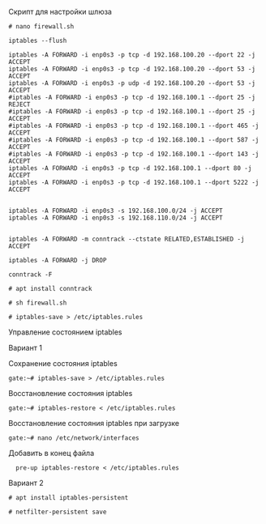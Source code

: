 Скрипт для настройки шлюза
```
# nano firewall.sh
```
```
iptables --flush

iptables -A FORWARD -i enp0s3 -p tcp -d 192.168.100.20 --dport 22 -j ACCEPT
iptables -A FORWARD -i enp0s3 -p tcp -d 192.168.100.20 --dport 53 -j ACCEPT
iptables -A FORWARD -i enp0s3 -p udp -d 192.168.100.20 --dport 53 -j ACCEPT
#iptables -A FORWARD -i enp0s3 -p tcp -d 192.168.100.1 --dport 25 -j REJECT
#iptables -A FORWARD -i enp0s3 -p tcp -d 192.168.100.1 --dport 25 -j ACCEPT
#iptables -A FORWARD -i enp0s3 -p tcp -d 192.168.100.1 --dport 465 -j ACCEPT
#iptables -A FORWARD -i enp0s3 -p tcp -d 192.168.100.1 --dport 587 -j ACCEPT
#iptables -A FORWARD -i enp0s3 -p tcp -d 192.168.100.1 --dport 143 -j ACCEPT
iptables -A FORWARD -i enp0s3 -p tcp -d 192.168.100.1 --dport 80 -j ACCEPT
iptables -A FORWARD -i enp0s3 -p tcp -d 192.168.100.1 --dport 5222 -j ACCEPT


iptables -A FORWARD -i enp0s3 -s 192.168.100.0/24 -j ACCEPT
iptables -A FORWARD -i enp0s3 -s 192.168.110.0/24 -j ACCEPT


iptables -A FORWARD -m conntrack --ctstate RELATED,ESTABLISHED -j ACCEPT

iptables -A FORWARD -j DROP

conntrack -F
```
```
# apt install conntrack

# sh firewall.sh

# iptables-save > /etc/iptables.rules
```

Управление состоянием iptables

Вариант 1

Сохранение состояния iptables
```
gate:~# iptables-save > /etc/iptables.rules
```
Восстановление состояния iptables
```
gate:~# iptables-restore < /etc/iptables.rules
```
Восстановление состояния iptables при загрузке
```
gate:~# nano /etc/network/interfaces
```
Добавить в конец файла
```
  pre-up iptables-restore < /etc/iptables.rules
```
Вариант 2
```
# apt install iptables-persistent
```
```
# netfilter-persistent save
```




